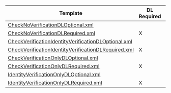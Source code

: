 |     Template                                               |     DL     Required    |     Verify     Check    |     Verify     ID    |     Certification   Terminal ID    |
|------------------------------------------------------------|------------------------|-------------------------|----------------------|------------------------------------|
|     [CheckNoVerificationDLOptional.xml](https://github.com/TKESuperDave/PayaServices/blob/XML/Authorization%20Gateway/XML/Standard/Check21%20Templates/CheckNoVerificationDLOptional.xml)                      |                        |                         |                      |     1610                           |
|     [CheckNoVerificationDLRequired.xml](https://github.com/TKESuperDave/PayaServices/blob/XML/Authorization%20Gateway/XML/Standard/Check21%20Templates/CheckNoVerificationDLRequired.xml)                      |     X                  |                         |                      |     1611                           |
|     [CheckVerificationIdentityVerificationDLOptional.xml](https://github.com/TKESuperDave/PayaServices/blob/XML/Authorization%20Gateway/XML/Standard/Check21%20Templates/CheckVerificationIdentityVerificationDLOptional.xml)    |                        |     X                   |     X                |     1612                           |
|     [CheckVerificationIdentityVerificationDLRequired.xml](https://github.com/TKESuperDave/PayaServices/blob/XML/Authorization%20Gateway/XML/Standard/Check21%20Templates/CheckVerificationIdentityVerificationDLRequired.xml)    |     X                  |     X                   |     X                |     1613                           |
|     [CheckVerificationOnlyDLOptional.xml](https://github.com/TKESuperDave/PayaServices/blob/XML/Authorization%20Gateway/XML/Standard/Check21%20Templates/CheckVerificationOnlyDLOptional.xml)                    |                        |     X                   |                      |     1614                           |
|     [CheckVerificationOnlyDLRequired.xml](https://github.com/TKESuperDave/PayaServices/blob/XML/Authorization%20Gateway/XML/Standard/Check21%20Templates/CheckVerificationOnlyDLRequired.xml)                    |     X                  |     X                   |                      |     1615                           |
|     [IdentityVerificationOnlyDLOptional.xml](https://github.com/TKESuperDave/PayaServices/blob/XML/Authorization%20Gateway/XML/Standard/Check21%20Templates/IdentityVerificationOnlyDLOptional.xml)                 |                        |                         |     X                |     1616                           |
|     [IdentityVerificationOnlyDLRequired.xml](https://github.com/TKESuperDave/PayaServices/blob/XML/Authorization%20Gateway/XML/Standard/Check21%20Templates/IdentityVerificationOnlyDLRequired.xml)                 |     X                  |                         |     X                |     1617                           |
